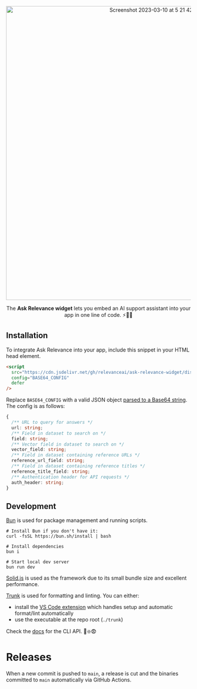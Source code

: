 <div align="center">
<img width="800" alt="Screenshot 2023-03-10 at 5 21 42 pm" src="https://user-images.githubusercontent.com/33971845/224244436-11887ef8-66f5-4800-92e0-4c25d221a7a6.png">
<p>The <b>Ask Relevance widget</b> lets you embed an AI support assistant into your app in one line of code. ⚡️🔮🧪</p> 
</div>

## Installation

To integrate Ask Relevance into your app, include this snippet in your HTML head element.

```html
<script
  src="https://cdn.jsdelivr.net/gh/relevanceai/ask-relevance-widget/dist/bundle.min.js"
  config="BASE64_CONFIG"
  defer
/>
```

Replace `BASE64_CONFIG` with a valid JSON object [parsed to a Base64 string](https://codebeautify.org/json-to-base64-converter). The config is as follows:

```ts
{
  /** URL to query for answers */
  url: string;
  /** Field in dataset to search on */
  field: string;
  /** Vector field in dataset to search on */
  vector_field: string;
  /** Field in dataset containing reference URLs */
  reference_url_field: string;
  /** Field in dataset containing reference titles */
  reference_title_field: string;
  /** Authentication header for API requests */
  auth_header: string;
}
```

## Development

[Bun](https://bun.sh) is used for package management and running scripts.

```shell
# Install Bun if you don't have it:
curl -fsSL https://bun.sh/install | bash

# Install dependencies
bun i

# Start local dev server
bun run dev
```

[Solid.js](https://www.solidjs.com/) is used as the framework due to its small bundle size and excellent performance.

[Trunk](https://trunk.io/) is used for formatting and linting. You can either:

- install the [VS Code extension](https://marketplace.visualstudio.com/items?itemName=Trunk.io) which handles setup and automatic format/lint automatically
- use the executable at the repo root (`./trunk`)

Check the [docs](https://docs.trunk.io/docs/check-cli) for the CLI API. 🧸❇️😨

# Releases

When a new commit is pushed to `main`, a release is cut and the binaries committed to `main` automatically via GitHub Actions.
